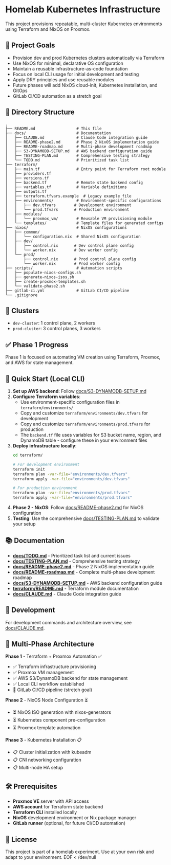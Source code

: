# Homelab Kubernetes Infrastructure

This project provisions repeatable, multi-cluster Kubernetes environments using Terraform and NixOS on Proxmox.

## 🧩 Project Goals

- Provision dev and prod Kubernetes clusters automatically via Terraform
- Use NixOS for minimal, declarative OS configuration
- Maintain a reusable infrastructure-as-code foundation
- Focus on local CLI usage for initial development and testing
- Apply DRY principles and use reusable modules
- Future phases will add NixOS cloud-init, Kubernetes installation, and GitOps
- GitLab CI/CD automation as a stretch goal

## 📁 Directory Structure

```
.
├── README.md                  # This file
├── docs/                      # Documentation
│   ├── CLAUDE.md              # Claude Code integration guide
│   ├── README-phase2.md       # Phase 2 NixOS implementation guide
│   ├── README-roadmap.md      # Multi-phase development roadmap
│   ├── S3-DYNAMODB-SETUP.md   # AWS backend configuration guide
│   ├── TESTING-PLAN.md        # Comprehensive testing strategy
│   └── TODO.md                # Prioritized task list
├── terraform/
│   ├── main.tf                # Entry point for Terraform root module
│   ├── providers.tf
│   ├── versions.tf
│   ├── backend.tf             # Remote state backend config
│   ├── variables.tf           # Variable definitions
│   ├── outputs.tf
│   ├── terraform.tfvars.example  # Legacy example file
│   ├── environments/          # Environment-specific configurations
│   │   ├── dev.tfvars        # Development environment
│   │   └── prod.tfvars       # Production environment
│   ├── modules/
│   │   └── proxmox_vm/        # Reusable VM provisioning module
│   └── templates/             # Template files for generated configs
├── nixos/                     # NixOS configurations
│   ├── common/
│   │   └── configuration.nix  # Shared NixOS configuration
│   ├── dev/
│   │   ├── control.nix       # Dev control plane config
│   │   └── worker.nix        # Dev worker config
│   └── prod/
│       ├── control.nix       # Prod control plane config
│       └── worker.nix        # Prod worker config
├── scripts/                   # Automation scripts
│   ├── populate-nixos-configs.sh
│   ├── generate-nixos-isos.sh
│   ├── create-proxmox-templates.sh
│   └── validate-phase2.sh
├── gitlab-ci.yml              # GitLab CI/CD pipeline
└── .gitignore
```

## 🚀 Clusters

- `dev-cluster`: 1 control plane, 2 workers
- `prod-cluster`: 3 control planes, 3 workers

## ✅ Phase 1 Progress

Phase 1 is focused on automating VM creation using Terraform, Proxmox, and AWS for state management.

## 🚀 Quick Start (Local CLI)

1. **Set up AWS backend**: Follow [docs/S3-DYNAMODB-SETUP.md](./docs/S3-DYNAMODB-SETUP.md)
2. **Configure Terraform variables**: 
   - Use environment-specific configuration files in `terraform/environments/`
   - Copy and customize `terraform/environments/dev.tfvars` for development
   - Copy and customize `terraform/environments/prod.tfvars` for production
   - The `backend.tf` file uses variables for S3 bucket name, region, and DynamoDB table - configure these in your environment files
3. **Deploy infrastructure locally**: 
   ```bash
   cd terraform/
   
   # For development environment
   terraform init
   terraform plan -var-file="environments/dev.tfvars"
   terraform apply -var-file="environments/dev.tfvars"
   
   # For production environment
   terraform plan -var-file="environments/prod.tfvars"
   terraform apply -var-file="environments/prod.tfvars"
   ```
4. **Phase 2 - NixOS**: Follow [docs/README-phase2.md](./docs/README-phase2.md) for NixOS configuration
5. **Testing**: Use the comprehensive [docs/TESTING-PLAN.md](./docs/TESTING-PLAN.md) to validate your setup

## 📚 Documentation

- **[docs/TODO.md](./docs/TODO.md)** - Prioritized task list and current issues
- **[docs/TESTING-PLAN.md](./docs/TESTING-PLAN.md)** - Comprehensive testing strategy
- **[docs/README-phase2.md](./docs/README-phase2.md)** - Phase 2 NixOS implementation guide
- **[docs/README-roadmap.md](./docs/README-roadmap.md)** - Complete multi-phase development roadmap
- **[docs/S3-DYNAMODB-SETUP.md](./docs/S3-DYNAMODB-SETUP.md)** - AWS backend configuration guide
- **[terraform/README.md](./terraform/README.md)** - Terraform module documentation
- **[docs/CLAUDE.md](./docs/CLAUDE.md)** - Claude Code integration guide

## 🔧 Development

For development commands and architecture overview, see [docs/CLAUDE.md](./docs/CLAUDE.md).

## 🎯 Multi-Phase Architecture

**Phase 1** - Terraform + Proxmox Automation ✅
- ✅ Terraform infrastructure provisioning
- ✅ Proxmox VM management
- ✅ AWS S3/DynamoDB backend for state management
- ✅ Local CLI workflow established
- 🎯 GitLab CI/CD pipeline (stretch goal)

**Phase 2** - NixOS Node Configuration ⏳
- ⏳ NixOS ISO generation with nixos-generators
- ⏳ Kubernetes component pre-configuration
- ⏳ Proxmox template automation

**Phase 3** - Kubernetes Installation 📋
- 📋 Cluster initialization with kubeadm
- 📋 CNI networking configuration
- 📋 Multi-node HA setup

## 🛠️ Prerequisites

- **Proxmox VE** server with API access
- **AWS account** for Terraform state backend
- **Terraform CLI** installed locally
- **NixOS** development environment or Nix package manager
- **GitLab runner** (optional, for future CI/CD automation)

## 📝 License

This project is part of a homelab experiment. Use at your own risk and adapt to your environment.
EOF < /dev/null